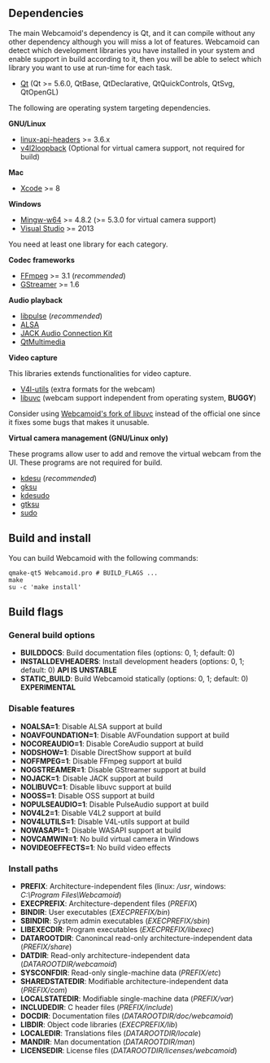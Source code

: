 ## Dependencies ##

The main Webcamoid's dependency is Qt, and it can compile without any other dependency although you will miss a lot of features. Webcamoid can detect which development libraries you have installed in your system and enable support in build according to it, then you will be able to select which library you want to use at run-time for each task.

* [Qt](https://qt-project.org/) (Qt >= 5.6.0, QtBase, QtDeclarative, QtQuickControls, QtSvg, QtOpenGL)

The following are operating system targeting dependencies.

**GNU/Linux**

* [linux-api-headers](http://www.gnu.org/software/libc) >= 3.6.x
* [v4l2loopback](https://github.com/umlaeute/v4l2loopback) (Optional for virtual camera support, not required for build)

**Mac**

* [Xcode](https://developer.apple.com/xcode/) >= 8

**Windows**

* [Mingw-w64](http://mingw-w64.org/doku.php) >= 4.8.2 (>= 5.3.0 for virtual camera support)
* [Visual Studio](https://www.visualstudio.com/) >= 2013

You need at least one library for each category.

**Codec frameworks**

* [FFmpeg](http://ffmpeg.org/) >= 3.1 (*recommended*)
* [GStreamer](http://gstreamer.freedesktop.org/) >= 1.6

**Audio playback**

* [libpulse](http://www.freedesktop.org/wiki/Software/PulseAudio) (*recommended*)
* [ALSA](http://www.alsa-project.org/main/index.php/Main_Page)
* [JACK Audio Connection Kit](http://www.jackaudio.org/)
* [QtMultimedia](http://doc.qt.io/qt-5/qtmultimedia-index.html)

**Video capture**

This libraries extends functionalities for video capture.

* [V4l-utils](https://www.linuxtv.org/wiki/index.php/V4l-utils) (extra formats for the webcam)
* [libuvc](https://github.com/ktossell/libuvc) (webcam support independent from operating system, **BUGGY**)

Consider using [Webcamoid's fork of libuvc](https://github.com/webcamoid/libuvc) instead of the official one since it fixes some bugs that makes it unusable.

**Virtual camera management (GNU/Linux only)**

These programs allow user to add and remove the virtual webcam from the UI. These programs are not required for build.

* [kdesu](https://www.kde.org/workspaces/plasmadesktop/) (*recommended*)
* [gksu](http://www.nongnu.org/gksu/index.html)
* [kdesudo](https://launchpad.net/kdesudo)
* [gtksu](https://github.com/KeithDHedger/GtkSu)
* [sudo](https://www.sudo.ws/sudo/)

## Build and install ##

You can build Webcamoid with the following commands:

    qmake-qt5 Webcamoid.pro # BUILD_FLAGS ...
    make
    su -c 'make install'

## Build flags ##

### General build options ###

- **BUILDDOCS**: Build documentation files (options: 0, 1; default: 0)
- **INSTALLDEVHEADERS**: Install development headers (options: 0, 1; default: 0) **API IS UNSTABLE**
- **STATIC_BUILD**: Build Webcamoid statically (options: 0, 1; default: 0) **EXPERIMENTAL**

### Disable features ###

- **NOALSA=1**: Disable ALSA support at build
- **NOAVFOUNDATION=1**: Disable AVFoundation support at build
- **NOCOREAUDIO=1**: Disable CoreAudio support at build
- **NODSHOW=1**: Disable DirectShow support at build
- **NOFFMPEG=1**: Disable FFmpeg support at build
- **NOGSTREAMER=1**: Disable GStreamer support at build
- **NOJACK=1**: Disable JACK support at build
- **NOLIBUVC=1**: Disable libuvc support at build
- **NOOSS=1**: Disable OSS support at build
- **NOPULSEAUDIO=1**: Disable PulseAudio support at build
- **NOV4L2=1**: Disable V4L2 support at build
- **NOV4LUTILS=1**: Disable V4L-utils support at build
- **NOWASAPI=1**: Disable WASAPI support at build
- **NOVCAMWIN=1**: No build virtual camera in Windows
- **NOVIDEOEFFECTS=1**: No build video effects

### Install paths ###

- **PREFIX**: Architecture-independent files (linux: */usr*, windows: *C:\\Program Files\Webcamoid*)
- **EXECPREFIX**: Architecture-dependent files (*PREFIX*)
- **BINDIR**: User executables (*EXECPREFIX/bin*)
- **SBINDIR**: System admin executables (*EXECPREFIX/sbin*)
- **LIBEXECDIR**: Program executables (*EXECPREFIX/libexec*)
- **DATAROOTDIR**: Canonincal read-only architecture-independent data (*PREFIX/share*)
- **DATDIR**: Read-only architecture-independent data (*DATAROOTDIR/webcamoid*)
- **SYSCONFDIR**: Read-only single-machine data (*PREFIX/etc*)
- **SHAREDSTATEDIR**: Modifiable architecture-independent data (*PREFIX/com*)
- **LOCALSTATEDIR**: Modifiable single-machine data (*PREFIX/var*)
- **INCLUDEDIR**: C header files (*PREFIX/include*)
- **DOCDIR**: Documentation files (*DATAROOTDIR/doc/webcamoid*)
- **LIBDIR**: Object code libraries (*EXECPREFIX/lib*)
- **LOCALEDIR**: Translations files (*DATAROOTDIR/locale*)
- **MANDIR**: Man documentation (*DATAROOTDIR/man*)
- **LICENSEDIR**: License files (*DATAROOTDIR/licenses/webcamoid*)
